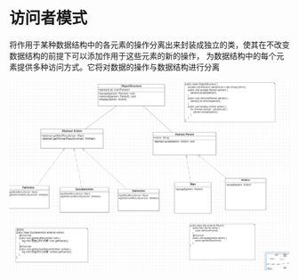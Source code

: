 # 访问者模式

将作用于某种数据结构中的各元素的操作分离出来封装成独立的类，使其在不改变数据结构的前提下可以添加作用于这些元素的新的操作，
为数据结构中的每个元素提供多种访问方式。它将对数据的操作与数据结构进行分离

![img.png](img.png)